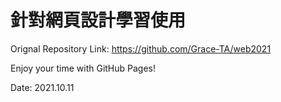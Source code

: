# 針對網頁設計學習使用

Orignal Repository Link: https://github.com/Grace-TA/web2021

Enjoy your time with GitHub Pages! 

Date: 2021.10.11
